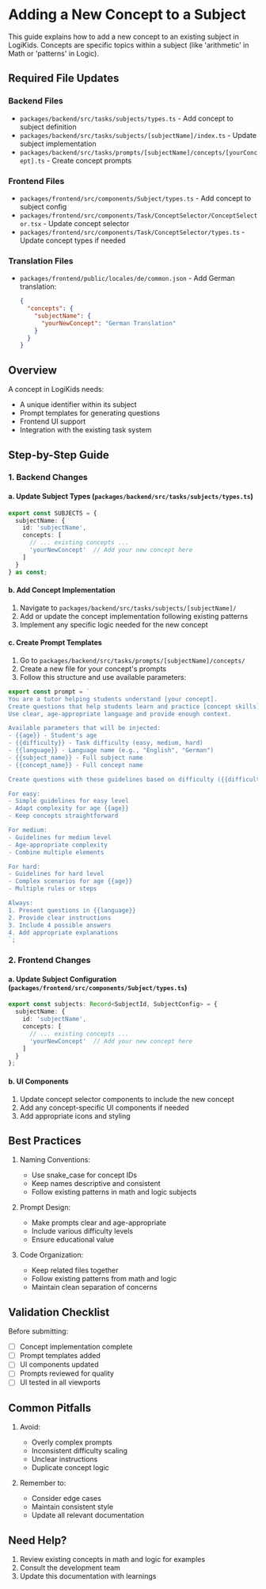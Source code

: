 # Adding a New Concept to a Subject

This guide explains how to add a new concept to an existing subject in LogiKids. Concepts are specific topics within a subject (like 'arithmetic' in Math or 'patterns' in Logic).

## Required File Updates

### Backend Files
- `packages/backend/src/tasks/subjects/types.ts` - Add concept to subject definition
- `packages/backend/src/tasks/subjects/[subjectName]/index.ts` - Update subject implementation
- `packages/backend/src/tasks/prompts/[subjectName]/concepts/[yourConcept].ts` - Create concept prompts

### Frontend Files
- `packages/frontend/src/components/Subject/types.ts` - Add concept to subject config
- `packages/frontend/src/components/Task/ConceptSelector/ConceptSelector.tsx` - Update concept selector
- `packages/frontend/src/components/Task/ConceptSelector/types.ts` - Update concept types if needed

### Translation Files
- `packages/frontend/public/locales/de/common.json` - Add German translation:
  ```json
  {
    "concepts": {
      "subjectName": {
        "yourNewConcept": "German Translation"
      }
    }
  }
  ```

## Overview

A concept in LogiKids needs:
- A unique identifier within its subject
- Prompt templates for generating questions
- Frontend UI support
- Integration with the existing task system

## Step-by-Step Guide

### 1. Backend Changes

#### a. Update Subject Types (`packages/backend/src/tasks/subjects/types.ts`)

```typescript
export const SUBJECTS = {
  subjectName: {
    id: 'subjectName',
    concepts: [
      // ... existing concepts ...
      'yourNewConcept'  // Add your new concept here
    ]
  }
} as const;
```

#### b. Add Concept Implementation

1. Navigate to `packages/backend/src/tasks/subjects/[subjectName]/`
2. Add or update the concept implementation following existing patterns
3. Implement any specific logic needed for the new concept

#### c. Create Prompt Templates

1. Go to `packages/backend/src/tasks/prompts/[subjectName]/concepts/`
2. Create a new file for your concept's prompts
3. Follow this structure and use available parameters:

```typescript
export const prompt = `
You are a tutor helping students understand [your concept].
Create questions that help students learn and practice [concept skills].
Use clear, age-appropriate language and provide enough context.

Available parameters that will be injected:
- {{age}} - Student's age
- {{difficulty}} - Task difficulty (easy, medium, hard)
- {{language}} - Language name (e.g., "English", "German")
- {{subject_name}} - Full subject name
- {{concept_name}} - Full concept name

Create questions with these guidelines based on difficulty ({{difficulty}}):

For easy:
- Simple guidelines for easy level
- Adapt complexity for age {{age}}
- Keep concepts straightforward

For medium:
- Guidelines for medium level
- Age-appropriate complexity
- Combine multiple elements

For hard:
- Guidelines for hard level
- Complex scenarios for age {{age}}
- Multiple rules or steps

Always:
1. Present questions in {{language}}
2. Provide clear instructions
3. Include 4 possible answers
4. Add appropriate explanations
`;
```

### 2. Frontend Changes

#### a. Update Subject Configuration (`packages/frontend/src/components/Subject/types.ts`)

```typescript
export const subjects: Record<SubjectId, SubjectConfig> = {
  subjectName: {
    id: 'subjectName',
    concepts: [
      // ... existing concepts ...
      'yourNewConcept'  // Add your new concept here
    ]
  }
};
```

#### b. UI Components

1. Update concept selector components to include the new concept
2. Add any concept-specific UI components if needed
3. Add appropriate icons and styling

## Best Practices

1. Naming Conventions:
   - Use snake_case for concept IDs
   - Keep names descriptive and consistent
   - Follow existing patterns in math and logic subjects

2. Prompt Design:
   - Make prompts clear and age-appropriate
   - Include various difficulty levels
   - Ensure educational value

3. Code Organization:
   - Keep related files together
   - Follow existing patterns from math and logic
   - Maintain clean separation of concerns

## Validation Checklist

Before submitting:
- [ ] Concept implementation complete
- [ ] Prompt templates added
- [ ] UI components updated
- [ ] Prompts reviewed for quality
- [ ] UI tested in all viewports

## Common Pitfalls

1. Avoid:
   - Overly complex prompts
   - Inconsistent difficulty scaling
   - Unclear instructions
   - Duplicate concept logic

2. Remember to:
   - Consider edge cases
   - Maintain consistent style
   - Update all relevant documentation

## Need Help?

1. Review existing concepts in math and logic for examples
2. Consult the development team
3. Update this documentation with learnings 